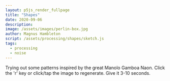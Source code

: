 ```yaml
---
layout: p5js_render_fullpage
title: "Shapes"
date: 2020-09-06
description: 
image: /assets/images/perlin-box.jpg
author: Magnus Hambleton
script: /assets/processing/shapes/sketch.js
tags: 
  - processing
  - noise
---
```

Trying out some patterns inspired by the great Manolo Gamboa Naon. Click the 'r' key or click/tap the image to regenerate. Give it 3-10 seconds.